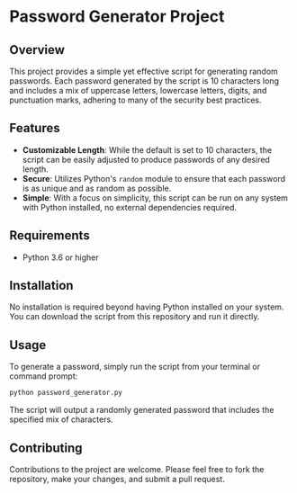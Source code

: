 
# Password Generator Project

## Overview
This project provides a simple yet effective script for generating random passwords. Each password generated by the script is 10 characters long and includes a mix of uppercase letters, lowercase letters, digits, and punctuation marks, adhering to many of the security best practices.

## Features
- **Customizable Length**: While the default is set to 10 characters, the script can be easily adjusted to produce passwords of any desired length.
- **Secure**: Utilizes Python's `random` module to ensure that each password is as unique and as random as possible.
- **Simple**: With a focus on simplicity, this script can be run on any system with Python installed, no external dependencies required.

## Requirements
- Python 3.6 or higher

## Installation
No installation is required beyond having Python installed on your system. You can download the script from this repository and run it directly.

## Usage
To generate a password, simply run the script from your terminal or command prompt:

```bash
python password_generator.py
```

The script will output a randomly generated password that includes the specified mix of characters.

## Contributing
Contributions to the project are welcome. Please feel free to fork the repository, make your changes, and submit a pull request.

